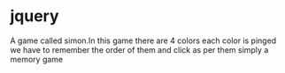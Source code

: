 # jquery
A game called simon.In this game there are 4 colors each color is pinged we have to remember the order of them and click as per them simply a memory game
